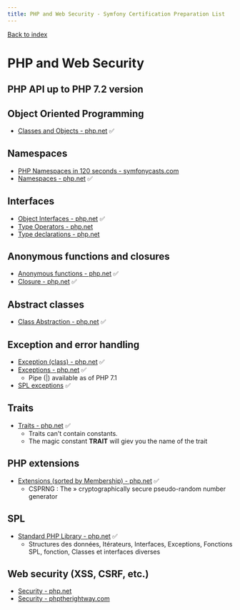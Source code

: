 ```yaml
---
title: PHP and Web Security - Symfony Certification Preparation List
---
```

[Back to index](../readme.md#table-of-contents)

# PHP and Web Security

## PHP API up to PHP 7.2 version

## Object Oriented Programming
- [Classes and Objects - php.net](http://php.net/manual/en/language.oop5.php) ✅

## Namespaces
- [PHP Namespaces in 120 seconds - symfonycasts.com](https://symfonycasts.com/screencast/php-namespaces-in-120-seconds)
- [Namespaces - php.net](http://php.net/manual/en/language.namespaces.php) ✅

## Interfaces
- [Object Interfaces - php.net](http://php.net/manual/en/language.oop5.interfaces.php) ✅
- [Type Operators - php.net](http://php.net/manual/en/language.operators.type.php) 
- [Type declarations - php.net](http://php.net/manual/en/functions.arguments.php#functions.arguments.type-declaration) 

## Anonymous functions and closures
- [Anonymous functions - php.net](http://php.net/manual/en/functions.anonymous.php) ✅
- [Closure - php.net](http://php.net/manual/en/class.closure.php) ✅

## Abstract classes
- [Class Abstraction - php.net](http://php.net/manual/en/language.oop5.abstract.php) ✅

## Exception and error handling
- [Exception (class) - php.net](http://php.net/manual/en/class.exception.php) ✅
- [Exceptions - php.net](http://php.net/manual/en/language.exceptions.php) ✅
  - Pipe (|) available as of PHP 7.1
- [SPL exceptions](https://www.php.net/manual/en/spl.exceptions.php) ✅

## Traits
- [Traits - php.net](http://php.net/manual/en/language.oop5.traits.php) ✅
  - Traits can't contain constants.
  - The magic constant __TRAIT__ will giev you the name of the trait

## PHP extensions
- [Extensions (sorted by Membership) - php.net](http://php.net/manual/en/extensions.membership.php) ✅
  - CSPRNG : The » cryptographically secure pseudo-random number generator

## SPL
- [Standard PHP Library - php.net](http://php.net/book.spl) ✅
  - Structures des données, Itérateurs, Interfaces, Exceptions, Fonctions SPL, fonction, Classes et interfaces diverses

## Web security (XSS, CSRF, etc.)
- [Security - php.net](http://php.net/manual/en/security.php)
- [Security - phptherightway.com](http://www.phptherightway.com/#security)
